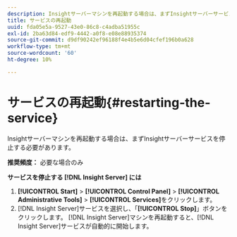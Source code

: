 ```yaml
---
description: Insightサーバーマシンを再起動する場合は、まずInsightサーバーサービスを停止する必要があります。
title: サービスの再起動
uuid: fda05e5a-9527-43e0-86c8-c4adba51955c
exl-id: 2ba63d84-edf9-4442-a0f8-e08e88935374
source-git-commit: d9df90242ef96188f4e4b5e6d04cfef196b0a628
workflow-type: tm+mt
source-wordcount: '60'
ht-degree: 10%

---
```


# サービスの再起動{#restarting-the-service}

Insightサーバーマシンを再起動する場合は、まずInsightサーバーサービスを停止する必要があります。

**推奨頻度：** 必要な場合のみ

**サービスを停止する [!DNL Insight Server] には**

1. **[!UICONTROL Start]** > **[!UICONTROL Control Panel]** > **[!UICONTROL Administrative Tools]** > **[!UICONTROL Services]**&#x200B;をクリックします。
1. [!DNL Insight Server]サービスを選択し、「**[!UICONTROL Stop]**」ボタンをクリックします。
[!DNL Insight Server]マシンを再起動すると、[!DNL Insight Server]サービスが自動的に開始します。

